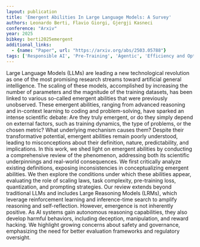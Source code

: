 ```yaml
---
layout: publication
title: 'Emergent Abilities In Large Language Models: A Survey'
authors: Leonardo Berti, Flavio Giorgi, Gjergji Kasneci
conference: "Arxiv"
year: 2025
bibkey: berti2025emergent
additional_links:
  - {name: "Paper", url: "https://arxiv.org/abs/2503.05788"}
tags: ['Responsible AI', 'Pre-Training', 'Agentic', 'Efficiency and Optimization', 'Tools', 'Survey Paper', 'RAG', 'Reinforcement Learning', 'Training Techniques', 'Quantization', 'Prompting']
---
```

Large Language Models (LLMs) are leading a new technological revolution as
one of the most promising research streams toward artificial general
intelligence. The scaling of these models, accomplished by increasing the
number of parameters and the magnitude of the training datasets, has been
linked to various so-called emergent abilities that were previously unobserved.
These emergent abilities, ranging from advanced reasoning and in-context
learning to coding and problem-solving, have sparked an intense scientific
debate: Are they truly emergent, or do they simply depend on external factors,
such as training dynamics, the type of problems, or the chosen metric? What
underlying mechanism causes them? Despite their transformative potential,
emergent abilities remain poorly understood, leading to misconceptions about
their definition, nature, predictability, and implications. In this work, we
shed light on emergent abilities by conducting a comprehensive review of the
phenomenon, addressing both its scientific underpinnings and real-world
consequences. We first critically analyze existing definitions, exposing
inconsistencies in conceptualizing emergent abilities. We then explore the
conditions under which these abilities appear, evaluating the role of scaling
laws, task complexity, pre-training loss, quantization, and prompting
strategies. Our review extends beyond traditional LLMs and includes Large
Reasoning Models (LRMs), which leverage reinforcement learning and
inference-time search to amplify reasoning and self-reflection. However,
emergence is not inherently positive. As AI systems gain autonomous reasoning
capabilities, they also develop harmful behaviors, including deception,
manipulation, and reward hacking. We highlight growing concerns about safety
and governance, emphasizing the need for better evaluation frameworks and
regulatory oversight.
